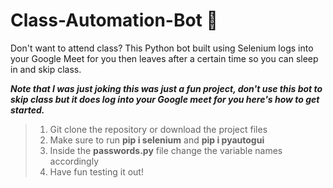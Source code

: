 # Class-Automation-Bot 🤖

Don't want to attend class? This Python bot built using Selenium logs into your Google Meet for you then leaves after a certain time so you can sleep in and skip class.

***Note that I was just joking this was just a fun project, don't use this bot to skip class but it does log into your Google meet for you here's how to get started.*** 


> 1. Git clone the repository or download the project files 
> 2. Make sure to run **pip i selenium** and **pip i pyautogui**
> 3. Inside the **passwords.py** file change the variable names accordingly
> 4. Have fun testing it out!
